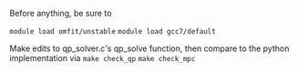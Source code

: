 Before anything, be sure to 

`module load omfit/unstable`
`module load gcc7/default`

Make edits to qp_solver.c's qp_solve function, then compare to the python implementation via
`make check_qp`
`make check_mpc`

